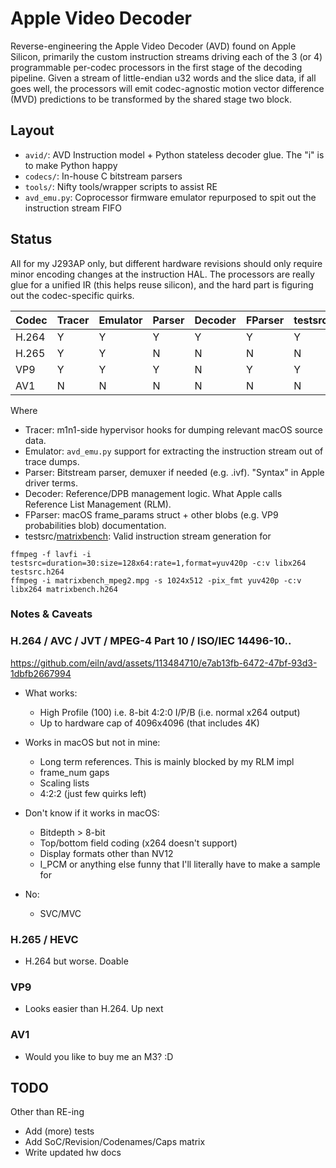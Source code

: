 
# Apple Video Decoder

Reverse-engineering the Apple Video Decoder (AVD) found on Apple Silicon, primarily the custom instruction streams driving each of the 3 (or 4) programmable per-codec processors in the first stage of the decoding pipeline. Given a stream of little-endian u32 words and the slice data, if all goes well, the processors will emit codec-agnostic motion vector difference (MVD) predictions to be transformed by the shared stage two block.


## Layout

- `avid/`: AVD Instruction model + Python stateless decoder glue. The "i" is to make Python happy
- `codecs/`: In-house C bitstream parsers
- `tools/`: Nifty tools/wrapper scripts to assist RE
- `avd_emu.py`: Coprocessor firmware emulator repurposed to spit out the instruction stream FIFO


## Status

All for my J293AP only, but different hardware revisions should only require minor encoding changes at the instruction HAL. The processors are really glue for a unified IR (this helps reuse silicon), and the hard part is figuring out the codec-specific quirks.

| Codec | Tracer | Emulator | Parser | Decoder | FParser | testsrc | matrixbench |
|-------|--------|----------|--------|---------|---------|---------|-------------|
| H.264 | Y      | Y        | Y      | Y       | Y       | Y       | Y           |
| H.265 | Y      | Y        | N      | N       | N       | N       | N           |
| VP9   | Y      | Y        | Y      | N       | Y       | Y       | N           |
| AV1   | N      | N        | N      | N       | N       | N       | N           |

Where
- Tracer: m1n1-side hypervisor hooks for dumping relevant macOS source data.
- Emulator: `avd_emu.py` support for extracting the instruction stream out of trace dumps.
- Parser: Bitstream parser, demuxer if needed (e.g. .ivf). "Syntax" in Apple driver terms.
- Decoder: Reference/DPB management logic. What Apple calls Reference List Management (RLM).
- FParser: macOS frame_params struct + other blobs (e.g. VP9 probabilities blob) documentation.
- testsrc/[matrixbench](http://trac.ffmpeg.org/wiki/FancyFilteringExamples#waveformwithenvelope): Valid instruction stream generation for
```
ffmpeg -f lavfi -i testsrc=duration=30:size=128x64:rate=1,format=yuv420p -c:v libx264 testsrc.h264
ffmpeg -i matrixbench_mpeg2.mpg -s 1024x512 -pix_fmt yuv420p -c:v libx264 matrixbench.h264
```

### Notes & Caveats

### H.264 / AVC / JVT / MPEG-4 Part 10 / ISO/IEC 14496-10..

https://github.com/eiln/avd/assets/113484710/e7ab13fb-6472-47bf-93d3-1dbfb2667994

- What works:
	- High Profile (100) i.e. 8-bit 4:2:0 I/P/B (i.e. normal x264 output)
	- Up to hardware cap of 4096x4096 (that includes 4K)

- Works in macOS but not in mine:
	- Long term references. This is mainly blocked by my RLM impl
	- frame_num gaps
	- Scaling lists
	- 4:2:2 (just few quirks left)

- Don't know if it works in macOS:
	- Bitdepth > 8-bit
	- Top/bottom field coding (x264 doesn't support)
	- Display formats other than NV12
	- I_PCM or anything else funny that I'll literally have to make a sample for

- No:
	- SVC/MVC


### H.265 / HEVC

- H.264 but worse. Doable


### VP9

- Looks easier than H.264. Up next


### AV1

- Would you like to buy me an M3? :D



## TODO

Other than RE-ing

- Add (more) tests
- Add SoC/Revision/Codenames/Caps matrix
- Write updated hw docs
